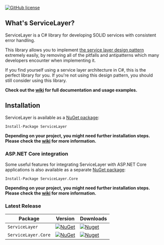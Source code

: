 [![GitHub license](https://img.shields.io/badge/license-MIT-blue.svg)](https://raw.githubusercontent.com/davidomid/ServiceLayer/Operator-improvements/LICENSE)

## What's ServiceLayer? 
ServiceLayer is a C# library for developing SOLID services with consistent error handling. 

This library allows you to implement [the service layer design pattern](https://martinfowler.com/eaaCatalog/serviceLayer.html) extremely easily, by removing all of the pitfalls and antipatterns which many developers encounter when implementing it.

If you find yourself using a service layer architecture in C#, this is the perfect library for you. If you're not using this design pattern, you should still consider using this library. 

**Check out the [wiki](https://github.com/davidomid/ServiceLayer/wiki) for full documentation and usage examples.**

## Installation

ServiceLayer is available as a [NuGet package](https://www.nuget.org/packages/ServiceLayer): 

```
Install-Package ServiceLayer
```

**Depending on your project, you might need further installation steps. 
Please check the [wiki](https://github.com/davidomid/ServiceLayer/wiki) for more information.**

### ASP.NET Core integration

Some useful features for integrating ServiceLayer with ASP.NET Core applications is also available as a separate [NuGet package](https://www.nuget.org/packages/ServiceLayer.Core): 

```
Install-Package ServiceLayer.Core
```

**Depending on your project, you might need further installation steps. 
Please check the [wiki](https://github.com/davidomid/ServiceLayer/wiki) for more information.**

### Latest Release

|     Package    |    Version   |    Downloads   |
| ------- | ----- | ----- |
| `ServiceLayer` | [![NuGet](https://img.shields.io/nuget/v/ServiceLayer.svg)](https://nuget.org/packages/ServiceLayer) | [![Nuget](https://img.shields.io/nuget/dt/ServiceLayer.svg)](https://nuget.org/packages/ServiceLayer) |
| `ServiceLayer.Core` | [![NuGet](https://img.shields.io/nuget/v/ServiceLayer.Core.svg)](https://nuget.org/packages/ServiceLayer.Core) | [![Nuget](https://img.shields.io/nuget/dt/ServiceLayer.Core.svg)](https://nuget.org/packages/ServiceLayer.Core)


